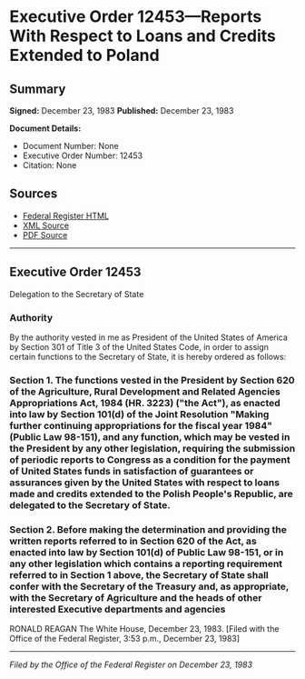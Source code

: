 # Executive Order 12453—Reports With Respect to Loans and Credits Extended to Poland

## Summary

**Signed:** December 23, 1983
**Published:** December 23, 1983

**Document Details:**
- Document Number: None
- Executive Order Number: 12453
- Citation: None

## Sources
- [Federal Register HTML](https://www.presidency.ucsb.edu/documents/executive-order-12453-reports-with-respect-loans-and-credits-extended-poland)
- [XML Source](None)
- [PDF Source](None)

---

## Executive Order 12453

Delegation to the Secretary of State
### Authority

By the authority vested in me as President of the United States of America by Section 301 of Title 3 of the United States Code, in order to assign certain functions to the Secretary of State, it is hereby ordered as follows:
### Section 1. The functions vested in the President by Section 620 of the Agriculture, Rural Development and Related Agencies Appropriations Act, 1984 (HR. 3223) ("the Act"), as enacted into law by Section 101(d) of the Joint Resolution "Making further continuing appropriations for the fiscal year 1984" (Public Law 98-151), and any function, which may be vested in the President by any other legislation, requiring the submission of periodic reports to Congress as a condition for the payment of United States funds in satisfaction of guarantees or assurances given by the United States with respect to loans made and credits extended to the Polish People's Republic, are delegated to the Secretary of State.

### Section 2. Before making the determination and providing the written reports referred to in Section 620 of the Act, as enacted into law by Section 101(d) of Public Law 98-151, or in any other legislation which contains a reporting requirement referred to in Section 1 above, the Secretary of State shall confer with the Secretary of the Treasury and, as appropriate, with the Secretary of Agriculture and the heads of other interested Executive departments and agencies

RONALD REAGAN
The White House,
December 23, 1983.
[Filed with the Office of the Federal Register, 3:53 p.m., December 23, 1983]

---

*Filed by the Office of the Federal Register on December 23, 1983*
